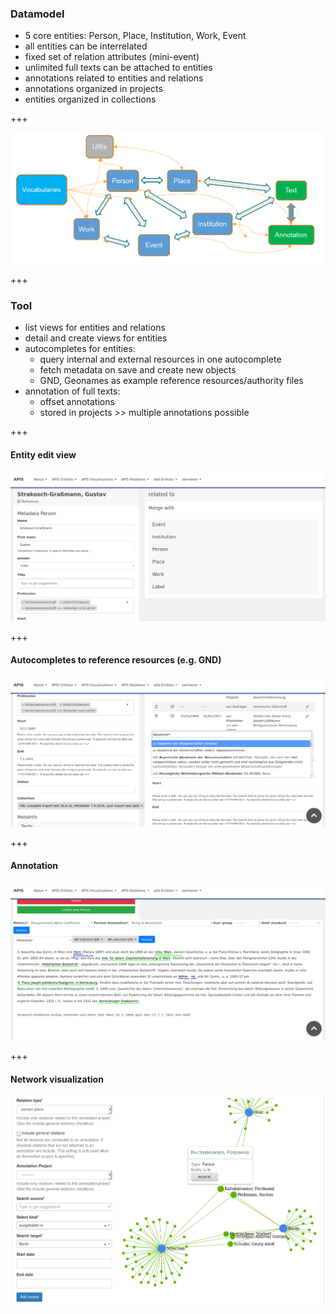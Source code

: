 ### Datamodel
- 5 core entities: Person, Place, Institution, Work, Event<!-- .element: class="fragment" -->
- all entities can be interrelated<!-- .element: class="fragment" -->
- fixed set of relation attributes (mini-event)<!-- .element: class="fragment" -->
- unlimited full texts can be attached to entities<!-- .element: class="fragment" -->
- annotations related to entities and relations<!-- .element: class="fragment" -->
- annotations organized in projects<!-- .element: class="fragment" -->
- entities organized in collections<!-- .element: class="fragment" -->

+++

![APIS Datamodel](images/datamodel_graph.png)

+++

### Tool

- list views for entities and relations<!-- .element: class="fragment" style="font-size:0.9em" -->
- detail and create views for entities<!-- .element: class="fragment" style="font-size:0.9em" -->
- autocompletes for entities:<!-- .element: class="fragment" style="font-size:0.9em" -->
	+ query internal and external resources in one autocomplete<!-- .element: class="fragment" style="font-size:0.9em" -->
	+ fetch metadata on save and create new objects<!-- .element: class="fragment" style="font-size:0.9em" -->
	+ GND, Geonames as example reference resources/authority files<!-- .element: class="fragment" style="font-size:0.9em" -->
- annotation of full texts:<!-- .element: class="fragment" style="font-size:0.9em" -->
	+ offset annotations<!-- .element: class="fragment" style="font-size:0.9em" -->
	+ stored in projects \>\> multiple annotations possible<!-- .element: class="fragment" style="font-size:0.9em" -->

+++

#### Entity edit view
![Edit view APIS](images/apis_screenshots_person_edit.png)

+++

#### Autocompletes to reference resources (e.g. GND)
![Edit view APIS II](images/apis_screenshots_person_edit_II.png)

+++

#### Annotation
![Edit view APIS II](images/apis_annotations_I.png)


+++

#### Network visualization
![Networkviz](images/network_viz.png)
